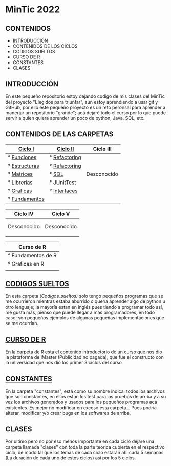 # MinTic 2022

## CONTENIDOS

* INTRODUCCIÓN
* CONTENIDOS DE LOS CICLOS
* CODIGOS SUELTOS
* CURSO DE R
* CONSTANTES
* CLASES

## INTRODUCCIÓN

En este pequeño repositorio estoy dejando codigo de mis clases del MinTic del proyecto "Elegidos para triunfar",
aún estoy aprendiendo a usar git y GitHub, por ello este pequeño proyecto es un reto peronsal para aprender a manerjar
un repositorio "grande"; acá dejaré todo el curso por lo que puede servir a quien quiera aprender un poco de python,
Java, SQL, etc.

## CONTENIDOS DE LAS CARPETAS


| [Ciclo I](Ciclo_I)                             | [Ciclo II](Ciclo_II)                         | Ciclo III       | 
| -----------------------------------------------|----------------------------------------------|-----------------| 
| ° [Funciones](Ciclo_I/reto_1_funciones.py)     | ° [Refactoring](Ciclo_II/reto_I_refactoring) |                 | 
| ° [Estructuras](Ciclo_I/reto_2_diccionarios.py)| ° [Refactoring](Ciclo_II/reto_II_refactoring)|                 | 
| ° [Matrices](Ciclo_I/reto_3_matrices.py)       | ° [SQL](Ciclo_II/reto_III_SQL)               |   Desconocido   | 
| ° [Librerías](Ciclo_I/reto_4_librerias.py)     | ° [JUnitTest](Ciclo_II/reto_IV_JUnitTest)    |                 | 
| ° [Graficas](Ciclo_I/reto_5_graficas.py)       | ° [Interfaces](Ciclo_II/reto_III_Interfaces) |                 | 
| ° [Fundamentos](Ciclo_I/reto_0.py)             |

| Ciclo IV        | Ciclo V         |
|-----------------|-----------------|
|                 |                 |
|                 |                 |
|   Desconocido   |   Desconocido   |
|                 |                 |
|                 |                 |
|                 |                 |

| Curso de R       |
|------------------|
|° Fundamentos de R|
|° Graficas en R   |
|                  |

## [CODIGOS SUELTOS](Codigos_sueltos)

En esta carpeta _(Codigos_sueltos)_ solo tengo pequeños programas que se me ocurrieron mientras estaba
aburrido o quería aprender algo de python u otro lenguaje; la mayoría estan en inglés pues tiendo a programar todo así,
me gusta más, pienso que puede llegar a más programadores, en todo caso; son pequeños ejemplos de algunas pequeñas
implementaciones que se me ocurrían.

## [CURSO DE R](R)

En la carpeta de R esta el contenido introductorio de un curso que nos dio la plataforma de iMaster (Publicidad no pagada),
que fue el constructo con la universidad que nos dió los primer 3 ciclos del curso

## [CONSTANTES](Constantes)

En la carpeta "constantes", está como su nombre indica; todos los archivos que son constantes, en ellos estan los test
para las pruebas de arriba y a su vez los archivos generados y usados para los pequeños programas acá existentes. Es
mejor no modificar en exceso esta carpeta... Pues podría alterar, modificar y/o crear bugs en los softwares de arriba.

## CLASES

Por ultimo pero no por eso menos importante en cada ciclo dejaré una carpeta llamada "clases" con toda la parte teorica
cubierta en el respectivo ciclo, de modo tal que los temas de cada ciclo estarán ahí cada 5 semanas (La duración de
cada uno de estos ciclos) así por los 5 ciclos.
